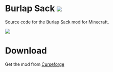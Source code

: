 # Burlap Sack [![](http://cf.way2muchnoise.eu/full_burlap-sack_downloads.svg)](https://minecraft.curseforge.com/projects/burlap-sack)
 Source code for the Burlap Sack mod for Minecraft.
 
![](https://github.com/yorkeJohn/Burlap-Sack/raw/master/images/burlap_sack_logo.png)

# Download
Get the mod from [Curseforge](https://www.curseforge.com/minecraft/mc-mods/burlap-sack)
